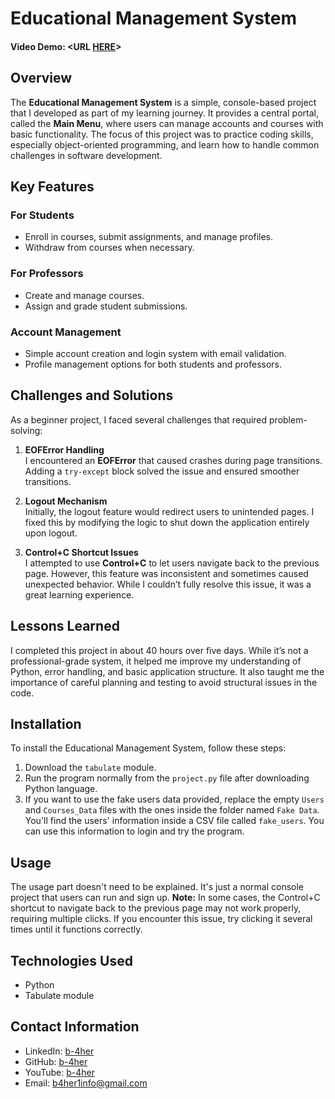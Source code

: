 # Educational Management System
#### Video Demo:  <URL [HERE](https://youtu.be/GC_tZgSSwwM)>

## Overview
The **Educational Management System** is a simple, console-based project that I developed as part of my learning journey. 
It provides a central portal, called the **Main Menu**, where users can manage accounts and courses with basic functionality. 
The focus of this project was to practice coding skills, especially object-oriented programming, 
and learn how to handle common challenges in software development.

## Key Features
### For Students
- Enroll in courses, submit assignments, and manage profiles.  
- Withdraw from courses when necessary.  

### For Professors
- Create and manage courses.  
- Assign and grade student submissions.  

### Account Management
- Simple account creation and login system with email validation.  
- Profile management options for both students and professors.  

## Challenges and Solutions  
As a beginner project, I faced several challenges that required problem-solving:  

1. **EOFError Handling**  
   I encountered an **EOFError** that caused crashes during page transitions. Adding a `try-except` block solved the issue and ensured smoother transitions.  

2. **Logout Mechanism**  
   Initially, the logout feature would redirect users to unintended pages. I fixed this by modifying the logic to shut down the application entirely upon logout.  

3. **Control+C Shortcut Issues**  
   I attempted to use **Control+C** to let users navigate back to the previous page. However, this feature was inconsistent and sometimes caused unexpected behavior.
   While I couldn’t fully resolve this issue, it was a great learning experience.  

## Lessons Learned  
I completed this project in about 40 hours over five days. While it’s not a professional-grade system, 
it helped me improve my understanding of Python, error handling, and basic application structure. 
It also taught me the importance of careful planning and testing to avoid structural issues in the code.    

## Installation
To install the Educational Management System, follow these steps:
1. Download the `tabulate` module.
2. Run the program normally from the `project.py` file after downloading Python language.
3. If you want to use the fake users data provided, replace the empty `Users` and `Courses_Data` files with the ones inside the folder named `Fake Data`. You'll find the users' information inside a CSV file called `fake_users`. You can use this information to login and try the program.

## Usage
The usage part doesn't need to be explained. It's just a normal console project that users can run and sign up.
**Note:** In some cases, the Control+C shortcut to navigate back to the previous page may not work properly, 
requiring multiple clicks. If you encounter this issue, try clicking it several times until it functions correctly.

## Technologies Used
- Python
- Tabulate module

## Contact Information
- LinkedIn: [b-4her](https://www.linkedin.com/in/b-4her)
- GitHub: [b-4her](https://github.com/b-4her)
- YouTube: [b-4her](https://www.youtube.com/@b-4her)
- Email: b4her1info@gmail.com

